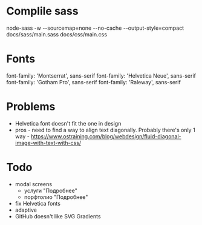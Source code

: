 
# Complile sass
node-sass -w --sourcemap=none --no-cache --output-style=compact docs/sass/main.sass docs/css/main.css

# Fonts
font-family: 'Montserrat', sans-serif
font-family: 'Helvetica Neue', sans-serif
font-family: 'Gotham Pro', sans-serif
font-family: 'Raleway', sans-serif

# Problems
- Helvetica font doesn't fit the one in design
- pros - need to find a way to align text diagonally. Probably there's only 1 way - https://www.ostraining.com/blog/webdesign/fluid-diagonal-image-with-text-with-css/

# Todo
- modal screens
	- услуги "Подробнее"
	- порфтолио "Подробнее"
- fix Helvetica fonts
- adaptive
- GitHub doesn't like SVG Gradients